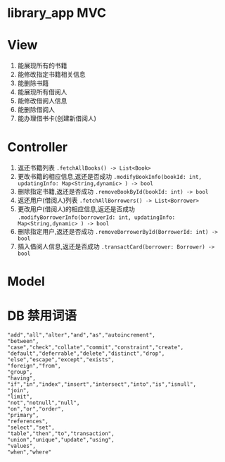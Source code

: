 # library_app MVC

# View
1. 能展现所有的书籍
2. 能修改指定书籍相关信息
3. 能删除书籍
6. 能展现所有借阅人
7. 能修改借阅人信息
8. 能删除借阅人
9. 能办理借书卡(创建新借阅人)

# Controller
1. 返还书籍列表
`.fetchAllBooks() -> List<Book>`  
2. 更改书籍的相应信息,返还是否成功
`.modifyBookInfo(bookId: int, updatingInfo: Map<String,dynamic> ) -> bool`
3. 删除指定书籍,返还是否成功
`.removeBookById(bookId: int) -> bool`
6. 返还用户(借阅人)列表
`.fetchAllBorrowers() -> List<Borrower>`
7. 更改用户(借阅人)的相应信息,返还是否成功
`.modifyBorrowerInfo(borrowerId: int, updatingInfo: Map<String,dynamic> ) -> bool`
8. 删除指定用户,返还是否成功
`.removeBorrowerById(BorrowerId: int) -> bool`
9. 插入借阅人信息,返还是否成功
`.transactCard(borrower: Borrower) -> bool`

# Model


# DB 禁用词语
```
"add","all","alter","and","as","autoincrement",
"between",
"case","check","collate","commit","constraint","create",
"default","deferrable","delete","distinct","drop",
"else","escape","except","exists",
"foreign","from",
"group",
"having",
"if","in","index","insert","intersect","into","is","isnull",
"join",
"limit",
"not","notnull","null",
"on","or","order",
"primary",
"references",
"select","set",
"table","then","to","transaction",
"union","unique","update","using",
"values",
"when","where"
```